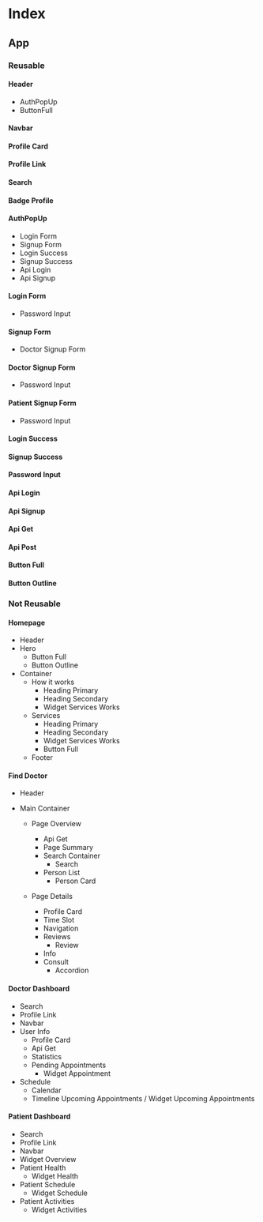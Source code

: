 # Index

## App

### Reusable

#### Header

- AuthPopUp
- ButtonFull

#### Navbar

#### Profile Card

#### Profile Link

#### Search

#### Badge Profile

#### AuthPopUp

- Login Form
- Signup Form
- Login Success
- Signup Success
- Api Login
- Api Signup

#### Login Form

- Password Input

#### Signup Form

- Doctor Signup Form

#### Doctor Signup Form

- Password Input

#### Patient Signup Form

- Password Input

#### Login Success

#### Signup Success

#### Password Input

#### Api Login

#### Api Signup

#### Api Get

#### Api Post

#### Button Full

#### Button Outline

<!-- Not reusable -->

### Not Reusable

#### Homepage

- Header
- Hero
  - Button Full
  - Button Outline
- Container
  - How it works
    - Heading Primary
    - Heading Secondary
    - Widget Services Works
  - Services
    - Heading Primary
    - Heading Secondary
    - Widget Services Works
    - Button Full
  - Footer

#### Find Doctor

- Header

- Main Container

  - Page Overview

    - Api Get
    - Page Summary
    - Search Container
      - Search
    - Person List
      - Person Card

  - Page Details
    - Profile Card
    - Time Slot
    - Navigation
    - Reviews
      - Review
    - Info
    - Consult
      - Accordion

#### Doctor Dashboard

- Search
- Profile Link
- Navbar
- User Info
  - Profile Card
  - Api Get
  - Statistics
  - Pending Appointments
    - Widget Appointment
- Schedule
  - Calendar
  - Timeline Upcoming Appointments / Widget Upcoming Appointments

#### Patient Dashboard

- Search
- Profile Link
- Navbar
- Widget Overview
- Patient Health
  - Widget Health
- Patient Schedule
  - Widget Schedule
- Patient Activities
  - Widget Activities
